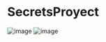 # SecretsProyect
![image](https://github.com/MariaPaulaT/SecretsProyect/assets/69551542/3ba61945-dfdb-4db1-a1ca-50e5344ad33c)
![image](https://github.com/MariaPaulaT/SecretsProyect/assets/69551542/b5f59653-ace8-43fd-a5d0-f25181221d26)
